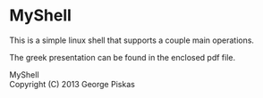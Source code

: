 MyShell
=============================
This is a simple linux shell that supports a couple main operations.

The greek presentation can be found in the enclosed pdf file.

MyShell <br> Copyright (C) 2013  George Piskas 
